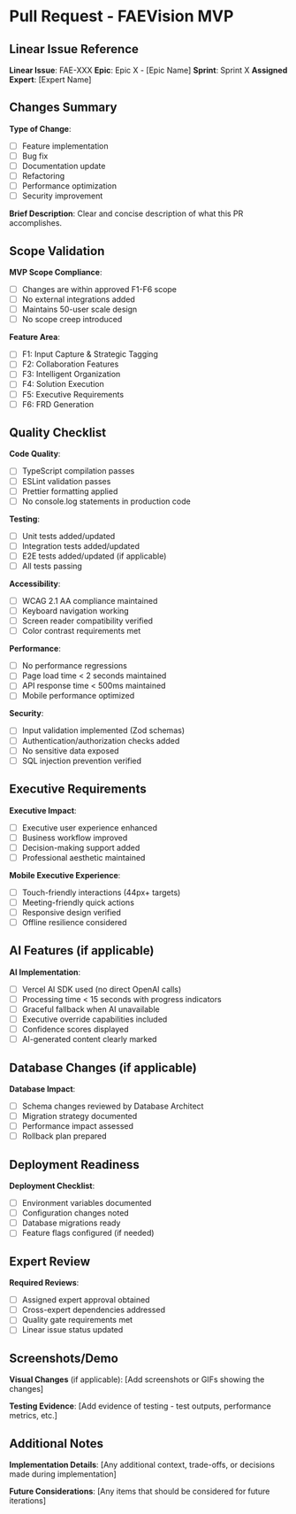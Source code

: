 # Pull Request - FAEVision MVP

## Linear Issue Reference
**Linear Issue**: FAE-XXX
**Epic**: Epic X - [Epic Name]
**Sprint**: Sprint X
**Assigned Expert**: [Expert Name]

## Changes Summary
**Type of Change**:
- [ ] Feature implementation
- [ ] Bug fix
- [ ] Documentation update
- [ ] Refactoring
- [ ] Performance optimization
- [ ] Security improvement

**Brief Description**:
Clear and concise description of what this PR accomplishes.

## Scope Validation
**MVP Scope Compliance**:
- [ ] Changes are within approved F1-F6 scope
- [ ] No external integrations added
- [ ] Maintains 50-user scale design
- [ ] No scope creep introduced

**Feature Area**:
- [ ] F1: Input Capture & Strategic Tagging
- [ ] F2: Collaboration Features  
- [ ] F3: Intelligent Organization
- [ ] F4: Solution Execution
- [ ] F5: Executive Requirements
- [ ] F6: FRD Generation

## Quality Checklist
**Code Quality**:
- [ ] TypeScript compilation passes
- [ ] ESLint validation passes
- [ ] Prettier formatting applied
- [ ] No console.log statements in production code

**Testing**:
- [ ] Unit tests added/updated
- [ ] Integration tests added/updated
- [ ] E2E tests added/updated (if applicable)
- [ ] All tests passing

**Accessibility**:
- [ ] WCAG 2.1 AA compliance maintained
- [ ] Keyboard navigation working
- [ ] Screen reader compatibility verified
- [ ] Color contrast requirements met

**Performance**:
- [ ] No performance regressions
- [ ] Page load time < 2 seconds maintained
- [ ] API response time < 500ms maintained
- [ ] Mobile performance optimized

**Security**:
- [ ] Input validation implemented (Zod schemas)
- [ ] Authentication/authorization checks added
- [ ] No sensitive data exposed
- [ ] SQL injection prevention verified

## Executive Requirements
**Executive Impact**:
- [ ] Executive user experience enhanced
- [ ] Business workflow improved
- [ ] Decision-making support added
- [ ] Professional aesthetic maintained

**Mobile Executive Experience**:
- [ ] Touch-friendly interactions (44px+ targets)
- [ ] Meeting-friendly quick actions
- [ ] Responsive design verified
- [ ] Offline resilience considered

## AI Features (if applicable)
**AI Implementation**:
- [ ] Vercel AI SDK used (no direct OpenAI calls)
- [ ] Processing time < 15 seconds with progress indicators
- [ ] Graceful fallback when AI unavailable
- [ ] Executive override capabilities included
- [ ] Confidence scores displayed
- [ ] AI-generated content clearly marked

## Database Changes (if applicable)
**Database Impact**:
- [ ] Schema changes reviewed by Database Architect
- [ ] Migration strategy documented
- [ ] Performance impact assessed
- [ ] Rollback plan prepared

## Deployment Readiness
**Deployment Checklist**:
- [ ] Environment variables documented
- [ ] Configuration changes noted
- [ ] Database migrations ready
- [ ] Feature flags configured (if needed)

## Expert Review
**Required Reviews**:
- [ ] Assigned expert approval obtained
- [ ] Cross-expert dependencies addressed
- [ ] Quality gate requirements met
- [ ] Linear issue status updated

## Screenshots/Demo
**Visual Changes** (if applicable):
[Add screenshots or GIFs showing the changes]

**Testing Evidence**:
[Add evidence of testing - test outputs, performance metrics, etc.]

## Additional Notes
**Implementation Details**:
[Any additional context, trade-offs, or decisions made during implementation]

**Future Considerations**:
[Any items that should be considered for future iterations]
